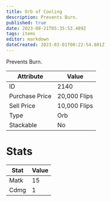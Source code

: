 ```yaml
---
title: Orb of Cooling
description: Prevents Burn.
published: true
date: 2023-08-21T05:35:53.489Z
tags: items
editor: markdown
dateCreated: 2023-03-01T00:22:54.801Z
---
```


Prevents Burn.

|Attribute|Value|
|-|-|
|ID|2140|
|Purchase Price|20,000 Flips|
|Sell Price|10,000 Flips|
|Type|Orb|
|Stackable|No|

# Stats
|Stat|Value|
|-|-|
|Matk|15|
|Cdmg|1|
